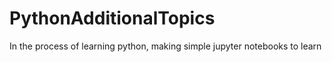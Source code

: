 # PythonAdditionalTopics
In the process of learning python, making simple jupyter notebooks to learn
